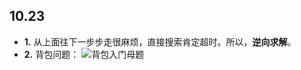 ## 10.23
- **1.** 从上面往下一步步走很麻烦，直接搜索肯定超时。所以，**逆向求解**。
- **2.** 背包问题：
![背包入门母题](https://github.com/user-attachments/assets/5eeb1492-76ef-4acf-9792-35f0af160f53)



